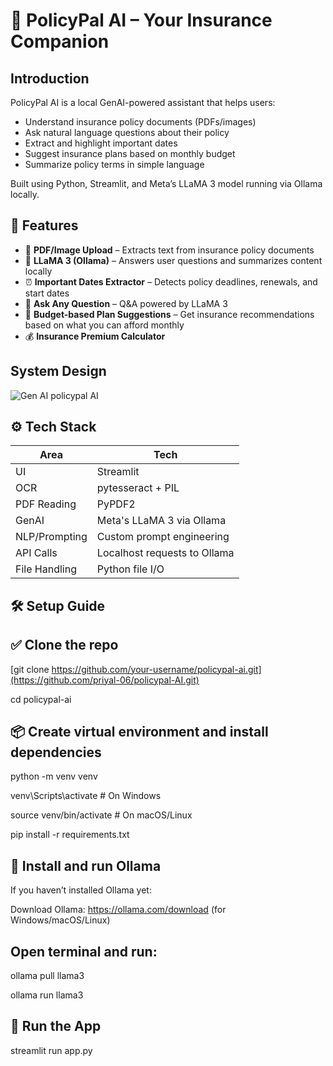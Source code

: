 # 🤖 PolicyPal AI – Your Insurance Companion
Introduction
---

PolicyPal AI is a local GenAI-powered assistant that helps users:
- Understand insurance policy documents (PDFs/images)
- Ask natural language questions about their policy
- Extract and highlight important dates
- Suggest insurance plans based on monthly budget
- Summarize policy terms in simple language

Built using Python, Streamlit, and Meta’s LLaMA 3 model running via Ollama locally.

🧠 Features
--

- 📄 **PDF/Image Upload** – Extracts text from insurance policy documents
- 🧠 **LLaMA 3 (Ollama)** – Answers user questions and summarizes content locally
- ⏰ **Important Dates Extractor** – Detects policy deadlines, renewals, and start dates
- 💬 **Ask Any Question** – Q&A powered by LLaMA 3
- 💸 **Budget-based Plan Suggestions** – Get insurance recommendations based on what you can afford monthly
- 💰 **Insurance Premium Calculator**

System Design
----
![Gen AI policypal AI](https://github.com/user-attachments/assets/67475f95-7813-4474-9f7a-316dbbb9a28b)


⚙️ Tech Stack
--
| Area         | Tech |
|--------------|------|
| UI           | Streamlit |
| OCR          | pytesseract + PIL |
| PDF Reading  | PyPDF2 |
| GenAI        | Meta's LLaMA 3 via Ollama |
| NLP/Prompting| Custom prompt engineering |
| API Calls    | Localhost requests to Ollama |
| File Handling| Python file I/O |

🛠️ Setup Guide
--

✅ Clone the repo
--
[git clone https://github.com/your-username/policypal-ai.git](https://github.com/priyal-06/policypal-AI.git)

cd policypal-ai

📦 Create virtual environment and install dependencies
--
   
python -m venv venv

venv\Scripts\activate        # On Windows

source venv/bin/activate     # On macOS/Linux

pip install -r requirements.txt

🧠 Install and run Ollama
---

If you haven’t installed Ollama yet:

Download Ollama: https://ollama.com/download (for Windows/macOS/Linux)

Open terminal and run:
---

ollama pull llama3

ollama run llama3


🚀 Run the App
---
streamlit run app.py




